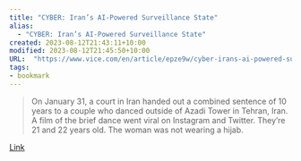 ```yaml
---
title: "CYBER: Iran’s AI-Powered Surveillance State"
alias:
  - "CYBER: Iran’s AI-Powered Surveillance State"
created: 2023-08-12T21:43:11+10:00
modified: 2023-08-12T21:45:50+10:00
URL:  "https://www.vice.com/en/article/epze9w/cyber-irans-ai-powered-surveillance-state"
tags:
- bookmark
---
```


> On January 31, a court in Iran handed out a combined sentence of 10 years to a couple who danced outside of Azadi Tower in Tehran, Iran. A film of the brief dance went viral on Instagram and Twitter. They’re 21 and 22 years old. The woman was not wearing a hijab.

[Link](https://www.vice.com/en/article/epze9w/cyber-irans-ai-powered-surveillance-state)